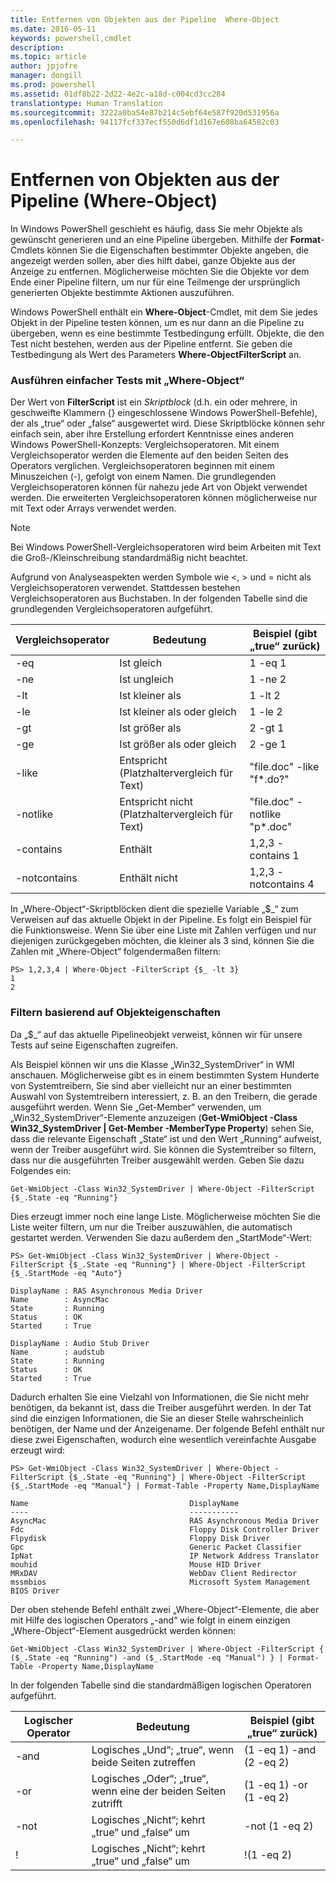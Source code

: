 ```yaml
---
title: Entfernen von Objekten aus der Pipeline  Where-Object
ms.date: 2016-05-11
keywords: powershell,cmdlet
description: 
ms.topic: article
author: jpjofre
manager: dongill
ms.prod: powershell
ms.assetid: 01df8b22-2d22-4e2c-a18d-c004cd3cc284
translationtype: Human Translation
ms.sourcegitcommit: 3222a0ba54e87b214c5ebf64e587f920d531956a
ms.openlocfilehash: 94117fcf337ecf550d6df1d167e608ba64582c03

---
```


# Entfernen von Objekten aus der Pipeline (Where-Object)
In Windows PowerShell geschieht es häufig, dass Sie mehr Objekte als gewünscht generieren und an eine Pipeline übergeben. Mithilfe der **Format**-Cmdlets können Sie die Eigenschaften bestimmter Objekte angeben, die angezeigt werden sollen, aber dies hilft dabei, ganze Objekte aus der Anzeige zu entfernen. Möglicherweise möchten Sie die Objekte vor dem Ende einer Pipeline filtern, um nur für eine Teilmenge der ursprünglich generierten Objekte bestimmte Aktionen auszuführen.

Windows PowerShell enthält ein **Where-Object**-Cmdlet, mit dem Sie jedes Objekt in der Pipeline testen können, um es nur dann an die Pipeline zu übergeben, wenn es eine bestimmte Testbedingung erfüllt. Objekte, die den Test nicht bestehen, werden aus der Pipeline entfernt. Sie geben die Testbedingung als Wert des Parameters **Where-ObjectFilterScript** an.

### Ausführen einfacher Tests mit „Where-Object“
Der Wert von **FilterScript** ist ein *Skriptblock* (d.h. ein oder mehrere, in geschweifte Klammern {} eingeschlossene Windows PowerShell-Befehle), der als „true“ oder „false“ ausgewertet wird. Diese Skriptblöcke können sehr einfach sein, aber ihre Erstellung erfordert Kenntnisse eines anderen Windows PowerShell-Konzepts: Vergleichsoperatoren. Mit einem Vergleichsoperator werden die Elemente auf den beiden Seiten des Operators verglichen. Vergleichsoperatoren beginnen mit einem Minuszeichen (-), gefolgt von einem Namen. Die grundlegenden Vergleichsoperatoren können für nahezu jede Art von Objekt verwendet werden. Die erweiterten Vergleichsoperatoren können möglicherweise nur mit Text oder Arrays verwendet werden.

> [!NOTE]
> Bei Windows PowerShell-Vergleichsoperatoren wird beim Arbeiten mit Text die Groß-/Kleinschreibung standardmäßig nicht beachtet.

Aufgrund von Analyseaspekten werden Symbole wie <, > und = nicht als Vergleichsoperatoren verwendet. Stattdessen bestehen Vergleichsoperatoren aus Buchstaben. In der folgenden Tabelle sind die grundlegenden Vergleichsoperatoren aufgeführt.

|Vergleichsoperator|Bedeutung|Beispiel (gibt „true“ zurück)|
|-----------------------|-----------|--------------------------|
|-eq|Ist gleich|1 -eq 1|
|-ne|Ist ungleich|1 -ne 2|
|-lt|Ist kleiner als|1 -lt 2|
|-le|Ist kleiner als oder gleich|1 -le 2|
|-gt|Ist größer als|2 -gt 1|
|-ge|Ist größer als oder gleich|2 -ge 1|
|-like|Entspricht (Platzhaltervergleich für Text)|"file.doc" -like "f\*.do?"|
|-notlike|Entspricht nicht (Platzhaltervergleich für Text)|"file.doc" -notlike "p\*.doc"|
|-contains|Enthält|1,2,3 -contains 1|
|-notcontains|Enthält nicht|1,2,3 -notcontains 4|

In „Where-Object“-Skriptblöcken dient die spezielle Variable „$_“ zum Verweisen auf das aktuelle Objekt in der Pipeline. Es folgt ein Beispiel für die Funktionsweise. Wenn Sie über eine Liste mit Zahlen verfügen und nur diejenigen zurückgegeben möchten, die kleiner als 3 sind, können Sie die Zahlen mit „Where-Object“ folgendermaßen filtern:

```
PS> 1,2,3,4 | Where-Object -FilterScript {$_ -lt 3}
1
2
```

### Filtern basierend auf Objekteigenschaften
Da „$_“ auf das aktuelle Pipelineobjekt verweist, können wir für unsere Tests auf seine Eigenschaften zugreifen.

Als Beispiel können wir uns die Klasse „Win32_SystemDriver“ in WMI anschauen. Möglicherweise gibt es in einem bestimmten System Hunderte von Systemtreibern, Sie sind aber vielleicht nur an einer bestimmten Auswahl von Systemtreibern interessiert, z. B. an den Treibern, die gerade ausgeführt werden. Wenn Sie „Get-Member“ verwenden, um „Win32_SystemDriver“-Elemente anzuzeigen (**Get-WmiObject -Class Win32_SystemDriver | Get-Member -MemberType Property**) sehen Sie, dass die relevante Eigenschaft „State“ ist und den Wert „Running“ aufweist, wenn der Treiber ausgeführt wird. Sie können die Systemtreiber so filtern, dass nur die ausgeführten Treiber ausgewählt werden. Geben Sie dazu Folgendes ein:

```
Get-WmiObject -Class Win32_SystemDriver | Where-Object -FilterScript {$_.State -eq "Running"}
```

Dies erzeugt immer noch eine lange Liste. Möglicherweise möchten Sie die Liste weiter filtern, um nur die Treiber auszuwählen, die automatisch gestartet werden. Verwenden Sie dazu außerdem den „StartMode“-Wert:

```
PS> Get-WmiObject -Class Win32_SystemDriver | Where-Object -FilterScript {$_.State -eq "Running"} | Where-Object -FilterScript {$_.StartMode -eq "Auto"}

DisplayName : RAS Asynchronous Media Driver
Name        : AsyncMac
State       : Running
Status      : OK
Started     : True

DisplayName : Audio Stub Driver
Name        : audstub
State       : Running
Status      : OK
Started     : True
```

Dadurch erhalten Sie eine Vielzahl von Informationen, die Sie nicht mehr benötigen, da bekannt ist, dass die Treiber ausgeführt werden. In der Tat sind die einzigen Informationen, die Sie an dieser Stelle wahrscheinlich benötigen, der Name und der Anzeigename. Der folgende Befehl enthält nur diese zwei Eigenschaften, wodurch eine wesentlich vereinfachte Ausgabe erzeugt wird:

```
PS> Get-WmiObject -Class Win32_SystemDriver | Where-Object -FilterScript {$_.State -eq "Running"} | Where-Object -FilterScript {$_.StartMode -eq "Manual"} | Format-Table -Property Name,DisplayName

Name                                    DisplayName
----                                    -----------
AsyncMac                                RAS Asynchronous Media Driver
Fdc                                     Floppy Disk Controller Driver
Flpydisk                                Floppy Disk Driver
Gpc                                     Generic Packet Classifier
IpNat                                   IP Network Address Translator
mouhid                                  Mouse HID Driver
MRxDAV                                  WebDav Client Redirector
mssmbios                                Microsoft System Management BIOS Driver
```

Der oben stehende Befehl enthält zwei „Where-Object“-Elemente, die aber mit Hilfe des logischen Operators „-and“ wie folgt in einem einzigen „Where-Object“-Element ausgedrückt werden können:

```
Get-WmiObject -Class Win32_SystemDriver | Where-Object -FilterScript { ($_.State -eq "Running") -and ($_.StartMode -eq "Manual") } | Format-Table -Property Name,DisplayName
```

In der folgenden Tabelle sind die standardmäßigen logischen Operatoren aufgeführt.

|Logischer Operator|Bedeutung|Beispiel (gibt „true“ zurück)|
|--------------------|-----------|--------------------------|
|-and|Logisches „Und“; „true“, wenn beide Seiten zutreffen|(1 -eq 1) -and (2 -eq 2)|
|-or|Logisches „Oder“; „true“, wenn eine der beiden Seiten zutrifft|(1 -eq 1) -or (1 -eq 2)|
|-not|Logisches „Nicht“; kehrt „true“ und „false“ um|-not (1 -eq 2)|
|\!|Logisches „Nicht“; kehrt „true“ und „false“ um|\!(1 -eq 2)|




<!--HONumber=Aug16_HO4-->


